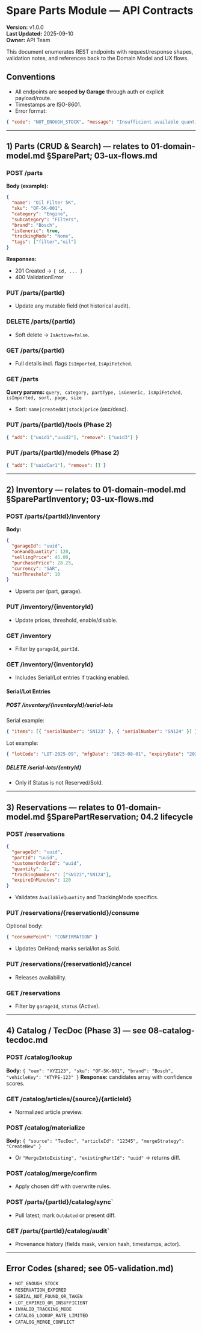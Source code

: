 # Spare Parts Module — API Contracts
**Version:** v1.0.0  
**Last Updated:** 2025-09-10  
**Owner:** API Team  

This document enumerates REST endpoints with request/response shapes, validation notes, and references back to the Domain Model and UX flows.

## Conventions
- All endpoints are **scoped by Garage** through auth or explicit payload/route.
- Timestamps are ISO-8601.
- Error format:
```json
{ "code": "NOT_ENOUGH_STOCK", "message": "Insufficient available quantity", "details": { "requested": 3, "available": 1 } }
```

---
## 1) Parts (CRUD & Search) — relates to 01-domain-model.md §SparePart; 03-ux-flows.md
### POST /parts
**Body (example):**
```json
{
  "name": "Oil Filter 5K",
  "sku": "OF-5K-001",
  "category": "Engine",
  "subcategory": "Filters",
  "brand": "Bosch",
  "isGeneric": true,
  "trackingMode": "None",
  "tags": ["filter","oil"]
}
```
**Responses:**
- 201 Created → `{ id, ... }`
- 400 ValidationError

### PUT /parts/{partId}
- Update any mutable field (not historical audit).

### DELETE /parts/{partId}
- Soft delete → `IsActive=false`.

### GET /parts/{partId}
- Full details incl. flags `IsImported`, `IsApiFetched`.

### GET /parts
**Query params:** `query, category, partType, isGeneric, isApiFetched, isImported, sort, page, size`
- Sort: `name|createdAt|stock|price` (asc/desc).

### PUT /parts/{partId}/tools  (Phase 2)
```json
{ "add": ["uuid1","uuid2"], "remove": ["uuid3"] }
```
### PUT /parts/{partId}/models (Phase 2)
```json
{ "add": ["uuidCar1"], "remove": [] }
```

---
## 2) Inventory — relates to 01-domain-model.md §SparePartInventory; 03-ux-flows.md
### POST /parts/{partId}/inventory
**Body:**
```json
{
  "garageId": "uuid",
  "onHandQuantity": 120,
  "sellingPrice": 45.00,
  "purchasePrice": 28.25,
  "currency": "SAR",
  "minThreshold": 10
}
```
- Upserts per (part, garage).

### PUT /inventory/{inventoryId}
- Update prices, threshold, enable/disable.

### GET /inventory
- Filter by `garageId`, `partId`.

### GET /inventory/{inventoryId}
- Includes Serial/Lot entries if tracking enabled.

#### Serial/Lot Entries
##### POST /inventory/{inventoryId}/serial-lots
Serial example:
```json
{ "items": [{ "serialNumber": "SN123" }, { "serialNumber": "SN124" }] }
```
Lot example:
```json
{ "lotCode": "LOT-2025-09", "mfgDate": "2025-08-01", "expiryDate": "2026-08-01", "quantity": 50 }
```
##### DELETE /serial-lots/{entryId}
- Only if Status is not Reserved/Sold.

---
## 3) Reservations — relates to 01-domain-model.md §SparePartReservation; 04.2 lifecycle
### POST /reservations
```json
{
  "garageId": "uuid",
  "partId": "uuid",
  "customerOrderId": "uuid",
  "quantity": 2,
  "trackingNumbers": ["SN123","SN124"],
  "expireInMinutes": 120
}
```
- Validates `AvailableQuantity` and TrackingMode specifics.

### PUT /reservations/{reservationId}/consume
Optional body:
```json
{ "consumePoint": "CONFIRMATION" }
```
- Updates OnHand; marks serial/lot as Sold.

### PUT /reservations/{reservationId}/cancel
- Releases availability.

### GET /reservations
- Filter by `garageId`, `status` (Active).

---
## 4) Catalog / TecDoc (Phase 3) — see 08-catalog-tecdoc.md
### POST /catalog/lookup
**Body:** `{ "oem": "XYZ123", "sku": "OF-5K-001", "brand": "Bosch", "vehicleKey": "KTYPE-123" }`
**Response:** candidates array with confidence scores.

### GET /catalog/articles/{source}/{articleId}
- Normalized article preview.

### POST /catalog/materialize
**Body:** `{ "source": "TecDoc", "articleId": "12345", "mergeStrategy": "CreateNew" }`
- Or `"MergeIntoExisting", "existingPartId": "uuid"` → returns diff.

### POST /catalog/merge/confirm
- Apply chosen diff with overwrite rules.

### POST /parts/{partId}/catalog/sync`
- Pull latest; mark `Outdated` or present diff.

### GET /parts/{partId}/catalog/audit`
- Provenance history (fields mask, version hash, timestamps, actor).

---
## Error Codes (shared; see 05-validation.md)
- `NOT_ENOUGH_STOCK`
- `RESERVATION_EXPIRED`
- `SERIAL_NOT_FOUND_OR_TAKEN`
- `LOT_EXPIRED_OR_INSUFFICIENT`
- `INVALID_TRACKING_MODE`
- `CATALOG_LOOKUP_RATE_LIMITED`
- `CATALOG_MERGE_CONFLICT`

